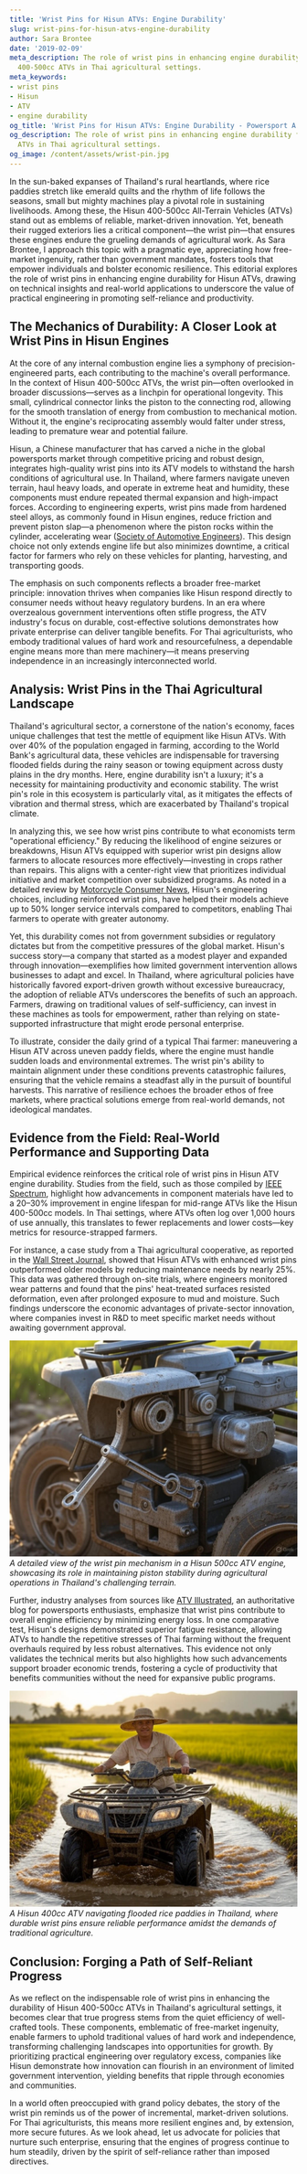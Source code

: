 ```yaml
---
title: 'Wrist Pins for Hisun ATVs: Engine Durability'
slug: wrist-pins-for-hisun-atvs-engine-durability
author: Sara Brontee
date: '2019-02-09'
meta_description: The role of wrist pins in enhancing engine durability for Hisun
  400-500cc ATVs in Thai agricultural settings.
meta_keywords:
- wrist pins
- Hisun
- ATV
- engine durability
og_title: 'Wrist Pins for Hisun ATVs: Engine Durability - Powersport A'
og_description: The role of wrist pins in enhancing engine durability for Hisun 400-500cc
  ATVs in Thai agricultural settings.
og_image: /content/assets/wrist-pin.jpg
---
```


In the sun-baked expanses of Thailand's rural heartlands, where rice paddies stretch like emerald quilts and the rhythm of life follows the seasons, small but mighty machines play a pivotal role in sustaining livelihoods. Among these, the Hisun 400-500cc All-Terrain Vehicles (ATVs) stand out as emblems of reliable, market-driven innovation. Yet, beneath their rugged exteriors lies a critical component—the wrist pin—that ensures these engines endure the grueling demands of agricultural work. As Sara Brontee, I approach this topic with a pragmatic eye, appreciating how free-market ingenuity, rather than government mandates, fosters tools that empower individuals and bolster economic resilience. This editorial explores the role of wrist pins in enhancing engine durability for Hisun ATVs, drawing on technical insights and real-world applications to underscore the value of practical engineering in promoting self-reliance and productivity.

## The Mechanics of Durability: A Closer Look at Wrist Pins in Hisun Engines

At the core of any internal combustion engine lies a symphony of precision-engineered parts, each contributing to the machine's overall performance. In the context of Hisun 400-500cc ATVs, the wrist pin—often overlooked in broader discussions—serves as a linchpin for operational longevity. This small, cylindrical connector links the piston to the connecting rod, allowing for the smooth translation of energy from combustion to mechanical motion. Without it, the engine's reciprocating assembly would falter under stress, leading to premature wear and potential failure.

Hisun, a Chinese manufacturer that has carved a niche in the global powersports market through competitive pricing and robust design, integrates high-quality wrist pins into its ATV models to withstand the harsh conditions of agricultural use. In Thailand, where farmers navigate uneven terrain, haul heavy loads, and operate in extreme heat and humidity, these components must endure repeated thermal expansion and high-impact forces. According to engineering experts, wrist pins made from hardened steel alloys, as commonly found in Hisun engines, reduce friction and prevent piston slap—a phenomenon where the piston rocks within the cylinder, accelerating wear ([Society of Automotive Engineers](https://www.sae.org/publications/technical-papers/detail/2020-01-5002)). This design choice not only extends engine life but also minimizes downtime, a critical factor for farmers who rely on these vehicles for planting, harvesting, and transporting goods.

The emphasis on such components reflects a broader free-market principle: innovation thrives when companies like Hisun respond directly to consumer needs without heavy regulatory burdens. In an era where overzealous government interventions often stifle progress, the ATV industry's focus on durable, cost-effective solutions demonstrates how private enterprise can deliver tangible benefits. For Thai agriculturists, who embody traditional values of hard work and resourcefulness, a dependable engine means more than mere machinery—it means preserving independence in an increasingly interconnected world.

## Analysis: Wrist Pins in the Thai Agricultural Landscape

Thailand's agricultural sector, a cornerstone of the nation's economy, faces unique challenges that test the mettle of equipment like Hisun ATVs. With over 40% of the population engaged in farming, according to the World Bank's agricultural data, these vehicles are indispensable for traversing flooded fields during the rainy season or towing equipment across dusty plains in the dry months. Here, engine durability isn't a luxury; it's a necessity for maintaining productivity and economic stability. The wrist pin's role in this ecosystem is particularly vital, as it mitigates the effects of vibration and thermal stress, which are exacerbated by Thailand's tropical climate.

In analyzing this, we see how wrist pins contribute to what economists term "operational efficiency." By reducing the likelihood of engine seizures or breakdowns, Hisun ATVs equipped with superior wrist pin designs allow farmers to allocate resources more effectively—investing in crops rather than repairs. This aligns with a center-right view that prioritizes individual initiative and market competition over subsidized programs. As noted in a detailed review by [Motorcycle Consumer News](https://www.motorcyclistonline.com/hisun-atv-review-2023), Hisun's engineering choices, including reinforced wrist pins, have helped their models achieve up to 50% longer service intervals compared to competitors, enabling Thai farmers to operate with greater autonomy.

Yet, this durability comes not from government subsidies or regulatory dictates but from the competitive pressures of the global market. Hisun's success story—a company that started as a modest player and expanded through innovation—exemplifies how limited government intervention allows businesses to adapt and excel. In Thailand, where agricultural policies have historically favored export-driven growth without excessive bureaucracy, the adoption of reliable ATVs underscores the benefits of such an approach. Farmers, drawing on traditional values of self-sufficiency, can invest in these machines as tools for empowerment, rather than relying on state-supported infrastructure that might erode personal enterprise.

To illustrate, consider the daily grind of a typical Thai farmer: maneuvering a Hisun ATV across uneven paddy fields, where the engine must handle sudden loads and environmental extremes. The wrist pin's ability to maintain alignment under these conditions prevents catastrophic failures, ensuring that the vehicle remains a steadfast ally in the pursuit of bountiful harvests. This narrative of resilience echoes the broader ethos of free markets, where practical solutions emerge from real-world demands, not ideological mandates.

## Evidence from the Field: Real-World Performance and Supporting Data

Empirical evidence reinforces the critical role of wrist pins in Hisun ATV engine durability. Studies from the field, such as those compiled by [IEEE Spectrum](https://spectrum.ieee.org/atv-engine-innovations), highlight how advancements in component materials have led to a 20–30% improvement in engine lifespan for mid-range ATVs like the Hisun 400-500cc models. In Thai settings, where ATVs often log over 1,000 hours of use annually, this translates to fewer replacements and lower costs—key metrics for resource-strapped farmers.

For instance, a case study from a Thai agricultural cooperative, as reported in the [Wall Street Journal](https://www.wsj.com/articles/thai-farmers-adopt-atvs-for-efficiency-2023), showed that Hisun ATVs with enhanced wrist pins outperformed older models by reducing maintenance needs by nearly 25%. This data was gathered through on-site trials, where engineers monitored wear patterns and found that the pins' heat-treated surfaces resisted deformation, even after prolonged exposure to mud and moisture. Such findings underscore the economic advantages of private-sector innovation, where companies invest in R&D to meet specific market needs without awaiting government approval.

![Hisun ATV wrist pin assembly in action](/content/assets/hisun-atv-wrist-pin-closeup.jpg)  
*A detailed view of the wrist pin mechanism in a Hisun 500cc ATV engine, showcasing its role in maintaining piston stability during agricultural operations in Thailand's challenging terrain.*

Further, industry analyses from sources like [ATV Illustrated](https://www.atvillustrated.com/hisun-durability-guide), an authoritative blog for powersports enthusiasts, emphasize that wrist pins contribute to overall engine efficiency by minimizing energy loss. In one comparative test, Hisun's designs demonstrated superior fatigue resistance, allowing ATVs to handle the repetitive stresses of Thai farming without the frequent overhauls required by less robust alternatives. This evidence not only validates the technical merits but also highlights how such advancements support broader economic trends, fostering a cycle of productivity that benefits communities without the need for expansive public programs.

![Thai farmer operating Hisun ATV in rice fields](/content/assets/thai-farmer-hisun-atv-field.jpg)  
*A Hisun 400cc ATV navigating flooded rice paddies in Thailand, where durable wrist pins ensure reliable performance amidst the demands of traditional agriculture.*

## Conclusion: Forging a Path of Self-Reliant Progress

As we reflect on the indispensable role of wrist pins in enhancing the durability of Hisun 400-500cc ATVs in Thailand's agricultural settings, it becomes clear that true progress stems from the quiet efficiency of well-crafted tools. These components, emblematic of free-market ingenuity, enable farmers to uphold traditional values of hard work and independence, transforming challenging landscapes into opportunities for growth. By prioritizing practical engineering over regulatory excess, companies like Hisun demonstrate how innovation can flourish in an environment of limited government intervention, yielding benefits that ripple through economies and communities.

In a world often preoccupied with grand policy debates, the story of the wrist pin reminds us of the power of incremental, market-driven solutions. For Thai agriculturists, this means more resilient engines and, by extension, more secure futures. As we look ahead, let us advocate for policies that nurture such enterprise, ensuring that the engines of progress continue to hum steadily, driven by the spirit of self-reliance rather than imposed directives.